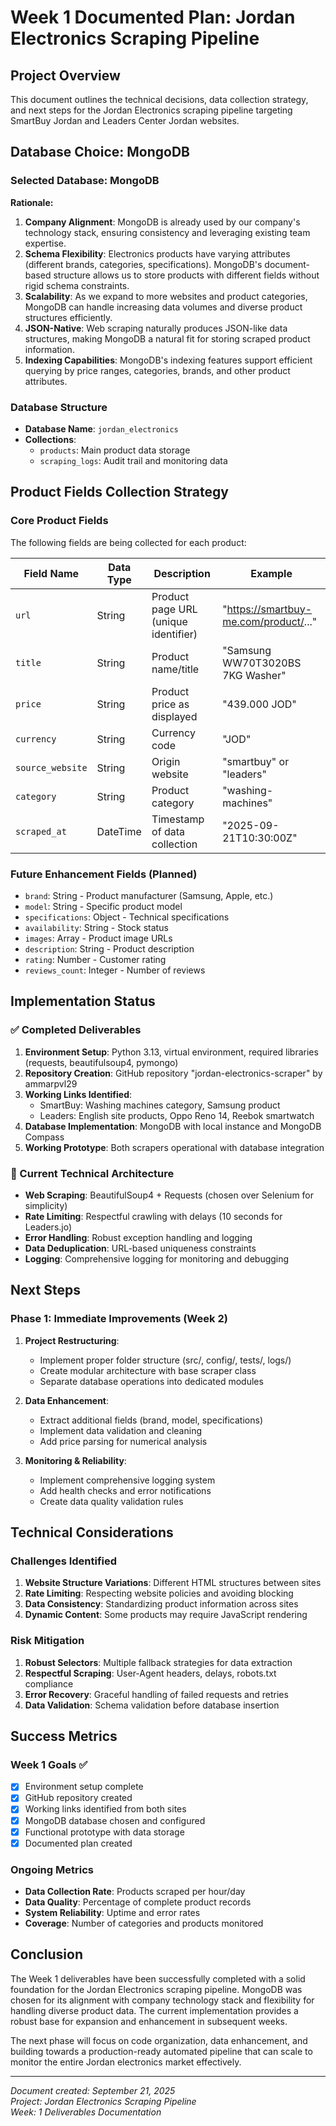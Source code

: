 # Week 1 Documented Plan: Jordan Electronics Scraping Pipeline

## Project Overview
This document outlines the technical decisions, data collection strategy, and next steps for the Jordan Electronics scraping pipeline targeting SmartBuy Jordan and Leaders Center Jordan websites.

## Database Choice: MongoDB

### Selected Database: MongoDB
**Rationale:**
1. **Company Alignment**: MongoDB is already used by our company's technology stack, ensuring consistency and leveraging existing team expertise.
2. **Schema Flexibility**: Electronics products have varying attributes (different brands, categories, specifications). MongoDB's document-based structure allows us to store products with different fields without rigid schema constraints.
3. **Scalability**: As we expand to more websites and product categories, MongoDB can handle increasing data volumes and diverse product structures efficiently.
4. **JSON-Native**: Web scraping naturally produces JSON-like data structures, making MongoDB a natural fit for storing scraped product information.
5. **Indexing Capabilities**: MongoDB's indexing features support efficient querying by price ranges, categories, brands, and other product attributes.

### Database Structure
- **Database Name**: `jordan_electronics`
- **Collections**: 
  - `products`: Main product data storage
  - `scraping_logs`: Audit trail and monitoring data

## Product Fields Collection Strategy

### Core Product Fields
The following fields are being collected for each product:

| Field Name | Data Type | Description | Example |
|------------|-----------|-------------|---------|
| `url` | String | Product page URL (unique identifier) | "https://smartbuy-me.com/product/..." |
| `title` | String | Product name/title | "Samsung WW70T3020BS 7KG Washer" |
| `price` | String | Product price as displayed | "439.000 JOD" |
| `currency` | String | Currency code | "JOD" |
| `source_website` | String | Origin website | "smartbuy" or "leaders" |
| `category` | String | Product category | "washing-machines" |
| `scraped_at` | DateTime | Timestamp of data collection | "2025-09-21T10:30:00Z" |

### Future Enhancement Fields (Planned)
- `brand`: String - Product manufacturer (Samsung, Apple, etc.)
- `model`: String - Specific product model
- `specifications`: Object - Technical specifications
- `availability`: String - Stock status
- `images`: Array - Product image URLs
- `description`: String - Product description
- `rating`: Number - Customer rating
- `reviews_count`: Integer - Number of reviews

## Implementation Status

### ✅ Completed Deliverables
1. **Environment Setup**: Python 3.13, virtual environment, required libraries (requests, beautifulsoup4, pymongo)
2. **Repository Creation**: GitHub repository "jordan-electronics-scraper" by ammarpvl29
3. **Working Links Identified**:
   - SmartBuy: Washing machines category, Samsung product
   - Leaders: English site products, Oppo Reno 14, Reebok smartwatch
4. **Database Implementation**: MongoDB with local instance and MongoDB Compass
5. **Working Prototype**: Both scrapers operational with database integration

### 🔧 Current Technical Architecture
- **Web Scraping**: BeautifulSoup4 + Requests (chosen over Selenium for simplicity)
- **Rate Limiting**: Respectful crawling with delays (10 seconds for Leaders.jo)
- **Error Handling**: Robust exception handling and logging
- **Data Deduplication**: URL-based uniqueness constraints
- **Logging**: Comprehensive logging for monitoring and debugging

## Next Steps

### Phase 1: Immediate Improvements (Week 2)
1. **Project Restructuring**:
   - Implement proper folder structure (src/, config/, tests/, logs/)
   - Create modular architecture with base scraper class
   - Separate database operations into dedicated modules

2. **Data Enhancement**:
   - Extract additional fields (brand, model, specifications)
   - Implement data validation and cleaning
   - Add price parsing for numerical analysis

3. **Monitoring & Reliability**:
   - Implement comprehensive logging system
   - Add health checks and error notifications
   - Create data quality validation rules

## Technical Considerations

### Challenges Identified
1. **Website Structure Variations**: Different HTML structures between sites
2. **Rate Limiting**: Respecting website policies and avoiding blocking
3. **Data Consistency**: Standardizing product information across sites
4. **Dynamic Content**: Some products may require JavaScript rendering

### Risk Mitigation
1. **Robust Selectors**: Multiple fallback strategies for data extraction
2. **Respectful Scraping**: User-Agent headers, delays, robots.txt compliance
3. **Error Recovery**: Graceful handling of failed requests and retries
4. **Data Validation**: Schema validation before database insertion

## Success Metrics

### Week 1 Goals ✅
- [x] Environment setup complete
- [x] GitHub repository created
- [x] Working links identified from both sites
- [x] MongoDB database chosen and configured
- [x] Functional prototype with data storage
- [x] Documented plan created

### Ongoing Metrics
- **Data Collection Rate**: Products scraped per hour/day
- **Data Quality**: Percentage of complete product records
- **System Reliability**: Uptime and error rates
- **Coverage**: Number of categories and products monitored

## Conclusion

The Week 1 deliverables have been successfully completed with a solid foundation for the Jordan Electronics scraping pipeline. MongoDB was chosen for its alignment with company technology stack and flexibility for handling diverse product data. The current implementation provides a robust base for expansion and enhancement in subsequent weeks.

The next phase will focus on code organization, data enhancement, and building towards a production-ready automated pipeline that can scale to monitor the entire Jordan electronics market effectively.

---
*Document created: September 21, 2025*  
*Project: Jordan Electronics Scraping Pipeline*  
*Week: 1 Deliverables Documentation*